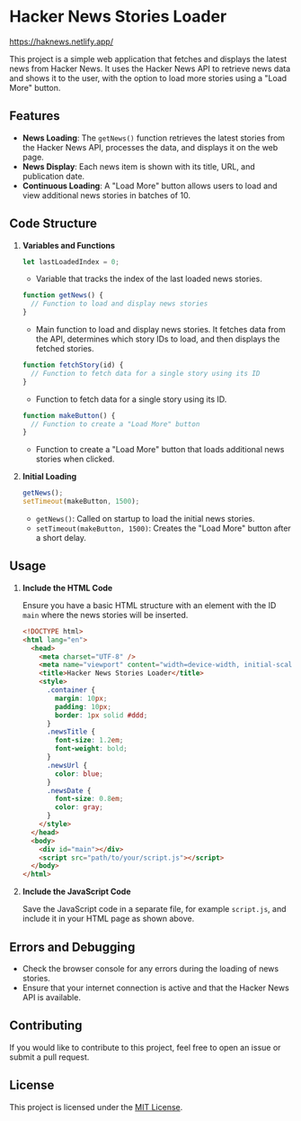 # Hacker News Stories Loader

https://haknews.netlify.app/

This project is a simple web application that fetches and displays the latest news from Hacker News. It uses the Hacker News API to retrieve news data and shows it to the user, with the option to load more stories using a "Load More" button.

## Features

- **News Loading**: The `getNews()` function retrieves the latest stories from the Hacker News API, processes the data, and displays it on the web page.
- **News Display**: Each news item is shown with its title, URL, and publication date.
- **Continuous Loading**: A "Load More" button allows users to load and view additional news stories in batches of 10.

## Code Structure

1. **Variables and Functions**

   ```javascript
   let lastLoadedIndex = 0;
   ```

   - Variable that tracks the index of the last loaded news stories.

   ```javascript
   function getNews() {
     // Function to load and display news stories
   }
   ```

   - Main function to load and display news stories. It fetches data from the API, determines which story IDs to load, and then displays the fetched stories.

   ```javascript
   function fetchStory(id) {
     // Function to fetch data for a single story using its ID
   }
   ```

   - Function to fetch data for a single story using its ID.

   ```javascript
   function makeButton() {
     // Function to create a "Load More" button
   }
   ```

   - Function to create a "Load More" button that loads additional news stories when clicked.

2. **Initial Loading**

   ```javascript
   getNews();
   setTimeout(makeButton, 1500);
   ```

   - `getNews()`: Called on startup to load the initial news stories.
   - `setTimeout(makeButton, 1500)`: Creates the "Load More" button after a short delay.

## Usage

1. **Include the HTML Code**

   Ensure you have a basic HTML structure with an element with the ID `main` where the news stories will be inserted.

   ```html
   <!DOCTYPE html>
   <html lang="en">
     <head>
       <meta charset="UTF-8" />
       <meta name="viewport" content="width=device-width, initial-scale=1.0" />
       <title>Hacker News Stories Loader</title>
       <style>
         .container {
           margin: 10px;
           padding: 10px;
           border: 1px solid #ddd;
         }
         .newsTitle {
           font-size: 1.2em;
           font-weight: bold;
         }
         .newsUrl {
           color: blue;
         }
         .newsDate {
           font-size: 0.8em;
           color: gray;
         }
       </style>
     </head>
     <body>
       <div id="main"></div>
       <script src="path/to/your/script.js"></script>
     </body>
   </html>
   ```

2. **Include the JavaScript Code**

   Save the JavaScript code in a separate file, for example `script.js`, and include it in your HTML page as shown above.

## Errors and Debugging

- Check the browser console for any errors during the loading of news stories.
- Ensure that your internet connection is active and that the Hacker News API is available.

## Contributing

If you would like to contribute to this project, feel free to open an issue or submit a pull request.

## License

This project is licensed under the [MIT License](LICENSE).
